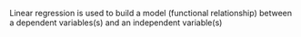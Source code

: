 Linear regression is used to build a model (functional relationship) between a dependent variables(s) and an independent variable(s)